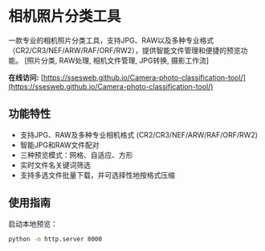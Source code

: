 # 相机照片分类工具

一款专业的相机照片分类工具，支持JPG、RAW以及多种专业格式（CR2/CR3/NEF/ARW/RAF/ORF/RW2），提供智能文件管理和便捷的预览功能。  [照片分类, RAW处理, 相机文件管理, JPG转换, 摄影工作流]

**在线访问:** [https://ssesweb.github.io/Camera-photo-classification-tool/](https://ssesweb.github.io/Camera-photo-classification-tool/)


## 功能特性

* 支持JPG、RAW及多种专业相机格式 (CR2/CR3/NEF/ARW/RAF/ORF/RW2)
* 智能JPG和RAW文件配对
* 三种预览模式：网格、自适应、方形
* 实时文件名关键词筛选
* 支持多选文件批量下载，并可选择性地按格式压缩


## 使用指南

启动本地预览：

```bash
python -m http.server 8000
```
